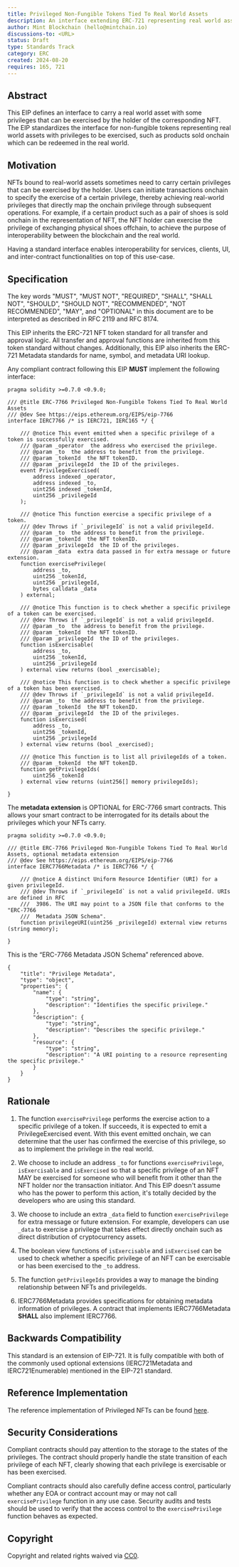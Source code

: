 ```yaml
---
title: Privileged Non-Fungible Tokens Tied To Real World Assets
description: An interface extending ERC-721 representing real world assets that users can exercise privileges with NFTs.
author: Mint Blockchain (hello@mintchain.io)
discussions-to: <URL>
status: Draft
type: Standards Track
category: ERC
created: 2024-08-20
requires: 165, 721
---
```


<!--
  READ EIP-1 (https://eips.ethereum.org/EIPS/eip-1) BEFORE USING THIS TEMPLATE!

  This is the suggested template for new EIPs. After you have filled in the requisite fields, please delete these comments.

  Note that an EIP number will be assigned by an editor. When opening a pull request to submit your EIP, please use an abbreviated title in the filename, `eip-draft_title_abbrev.md`.

  The title should be 44 characters or less. It should not repeat the EIP number in title, irrespective of the category.

  TODO: Remove this comment before submitting
-->

## Abstract

<!--
  The Abstract is a multi-sentence (short paragraph) technical summary. This should be a very terse and human-readable version of the specification section. Someone should be able to read only the abstract to get the gist of what this specification does.

  TODO: Remove this comment before submitting
-->

This EIP defines an interface to carry a real world asset with some privileges that can be exercised by the holder of the corresponding NFT. The EIP standardizes the interface for non-fungible tokens representing real world assets with privileges to be exercised, such as products sold onchain which can be redeemed in the real world.

## Motivation

<!--
  This section is optional.

  The motivation section should include a description of any nontrivial problems the EIP solves. It should not describe how the EIP solves those problems, unless it is not immediately obvious. It should not describe why the EIP should be made into a standard, unless it is not immediately obvious.

  With a few exceptions, external links are not allowed. If you feel that a particular resource would demonstrate a compelling case for your EIP, then save it as a printer-friendly PDF, put it in the assets folder, and link to that copy.

  TODO: Remove this comment before submitting
-->

NFTs bound to real-world assets sometimes need to carry certain privileges that can be exercised by the holder. Users can initiate transactions onchain to specify the exercise of a certain privilege, thereby achieving real-world privileges that directly map the onchain privilege through subsequent operations. For example, if a certain product such as a pair of shoes is sold onchain in the representation of NFT, the NFT holder can exercise the privilege of exchanging physical shoes offchain, to achieve the purpose of interoperability between the blockchain and the real world.

Having a standard interface enables interoperability for services, clients, UI, and inter-contract functionalities on top of this use-case.


## Specification

<!--
  The Specification section should describe the syntax and semantics of any new feature. The specification should be detailed enough to allow competing, interoperable implementations for any of the current Ethereum platforms (besu, erigon, ethereumjs, go-ethereum, nethermind, or others).

  It is recommended to follow RFC 2119 and RFC 8170. Do not remove the key word definitions if RFC 2119 and RFC 8170 are followed.

  TODO: Remove this comment before submitting
-->

The key words "MUST", "MUST NOT", "REQUIRED", "SHALL", "SHALL NOT", "SHOULD", "SHOULD NOT", "RECOMMENDED", "NOT RECOMMENDED", "MAY", and "OPTIONAL" in this document are to be interpreted as described in RFC 2119 and RFC 8174.

This EIP inherits the ERC-721 NFT token standard for all transfer and approval logic. All transfer and approval functions are inherited from this token standard without changes. Additionally, this EIP also inherits the ERC-721 Metadata standards for name, symbol, and metadata URI lookup. 

Any compliant contract following this EIP **MUST** implement the following interface:

```
pragma solidity >=0.7.0 <0.9.0;

/// @title ERC-7766 Privileged Non-Fungible Tokens Tied To Real World Assets
/// @dev See https://eips.ethereum.org/EIPS/eip-7766
interface IERC7766 /* is IERC721, IERC165 */ {

    /// @notice This event emitted when a specific privilege of a token is successfully exercised.
    /// @param _operator  the address who exercised the privilege.
    /// @param _to  the address to benefit from the privilege.
    /// @param _tokenId  the NFT tokenID.
    /// @param _privilegeId  the ID of the privileges.
    event PrivilegeExercised(
        address indexed _operator,
        address indexed _to,
        uint256 indexed _tokenId,
        uint256 _privilegeId
    );

    /// @notice This function exercise a specific privilege of a token.
    /// @dev Throws if `_privilegeId` is not a valid privilegeId.
    /// @param _to  the address to benefit from the privilege.
    /// @param _tokenId  the NFT tokenID.
    /// @param _privilegeId  the ID of the privileges.
    /// @param _data  extra data passed in for extra message or future extension.
    function exercisePrivilege(
        address _to,
        uint256 _tokenId,
        uint256 _privilegeId,
        bytes calldata _data
    ) external;

    /// @notice This function is to check whether a specific privilege of a token can be exercised.
    /// @dev Throws if `_privilegeId` is not a valid privilegeId.
    /// @param _to  the address to benefit from the privilege.
    /// @param _tokenId  the NFT tokenID.
    /// @param _privilegeId  the ID of the privileges.
    function isExercisable(
        address _to,
        uint256 _tokenId,
        uint256 _privilegeId
    ) external view returns (bool _exercisable);

    /// @notice This function is to check whether a specific privilege of a token has been exercised.
    /// @dev Throws if `_privilegeId` is not a valid privilegeId.
    /// @param _to  the address to benefit from the privilege.
    /// @param _tokenId  the NFT tokenID.
    /// @param _privilegeId  the ID of the privileges.
    function isExercised(
        address _to,
        uint256 _tokenId,
        uint256 _privilegeId
    ) external view returns (bool _exercised);

    /// @notice This function is to list all privilegeIds of a token.
    /// @param _tokenId  the NFT tokenID.
    function getPrivilegeIds(
        uint256 _tokenId
    ) external view returns (uint256[] memory privilegeIds);

}
```

The **metadata extension** is OPTIONAL for ERC-7766 smart contracts. This allows your smart contract to be interrogated for its details about the privileges which your NFTs carry.

```
pragma solidity >=0.7.0 <0.9.0;

/// @title ERC-7766 Privileged Non-Fungible Tokens Tied To Real World Assets, optional metadata extension
/// @dev See https://eips.ethereum.org/EIPS/eip-7766
interface IERC7766Metadata /* is IERC7766 */ {

    /// @notice A distinct Uniform Resource Identifier (URI) for a given privilegeId.
    /// @dev Throws if `_privilegeId` is not a valid privilegeId. URIs are defined in RFC
    ///  3986. The URI may point to a JSON file that conforms to the "ERC-7766
    ///  Metadata JSON Schema".
    function privilegeURI(uint256 _privilegeId) external view returns (string memory);

}
```

This is the “ERC-7766 Metadata JSON Schema” referenced above.
```
{
    "title": "Privilege Metadata",
    "type": "object",
    "properties": {
        "name": {
            "type": "string",
            "description": "Identifies the specific privilege."
        },
        "description": {
            "type": "string",
            "description": "Describes the specific privilege."
        },
        "resource": {
            "type": "string",
            "description": "A URI pointing to a resource representing the specific privilege."
        }
    }
}
```

## Rationale

<!--
  The rationale fleshes out the specification by describing what motivated the design and why particular design decisions were made. It should describe alternate designs that were considered and related work, e.g. how the feature is supported in other languages.

  The current placeholder is acceptable for a draft.

  TODO: Remove this comment before submitting
-->

1. The function `exercisePrivilege` performs the exercise action to a specific privilege of a token. If succeeds, it is expected to emit a PrivilegeExercised event. With this event emitted onchain, we can determine that the user has confirmed the exercise of this privilege, so as to implement the privilege in the real world.

2. We choose to include an address `_to` for functions `exercisePrivilege`, `isExercisable` and `isExercised` so that a specific privilege of an NFT MAY be exercised for someone who will benefit from it other than the NFT holder nor the transaction initiator. And This EIP doesn't assume who has the power to perform this action, it's totally decided by the developers who are using this standard.

3. We choose to include an extra `_data` field to function `exercisePrivilege` for extra message or future extension. For example, developers can use `_data` to exercise a privilege that takes effect directly onchain such as direct distribution of cryptocurrency assets.

4. The boolean view functions of `isExercisable` and `isExercised` can be used to check whether a specific privilege of an NFT can be exercisable or has been exercised to the `_to` address.

5. The function `getPrivilegeIds` provides a way to manage the binding relationship between NFTs and privilegeIds.

6. IERC7766Metadata provides specifications for obtaining metadata information of privileges. A contract that implements IERC7766Metadata **SHALL** also implement IERC7766.

## Backwards Compatibility

<!--

  This section is optional.

  All EIPs that introduce backwards incompatibilities must include a section describing these incompatibilities and their severity. The EIP must explain how the author proposes to deal with these incompatibilities. EIP submissions without a sufficient backwards compatibility treatise may be rejected outright.

  The current placeholder is acceptable for a draft.

  TODO: Remove this comment before submitting
-->

This standard is an extension of EIP-721. It is fully compatible with both of the commonly used optional extensions (IERC721Metadata and IERC721Enumerable) mentioned in the EIP-721 standard.

## Reference Implementation

<!--
  This section is optional.

  The Reference Implementation section should include a minimal implementation that assists in understanding or implementing this specification. It should not include project build files. The reference implementation is not a replacement for the Specification section, and the proposal should still be understandable without it.
  If the reference implementation is too large to reasonably be included inline, then consider adding it as one or more files in `../assets/eip-####/`. External links will not be allowed.

  TODO: Remove this comment before submitting
-->

The reference implementation of Privileged NFTs can be found [here](https://github.com/Mint-Blockchain/ERC7766-example/blob/main/src/example/ERC7766Example.sol).

## Security Considerations

<!--
  All EIPs must contain a section that discusses the security implications/considerations relevant to the proposed change. Include information that might be important for security discussions, surfaces risks and can be used throughout the life cycle of the proposal. For example, include security-relevant design decisions, concerns, important discussions, implementation-specific guidance and pitfalls, an outline of threats and risks and how they are being addressed. EIP submissions missing the "Security Considerations" section will be rejected. An EIP cannot proceed to status "Final" without a Security Considerations discussion deemed sufficient by the reviewers.

  The current placeholder is acceptable for a draft.

  TODO: Remove this comment before submitting
-->

Compliant contracts should pay attention to the storage to the states of the privileges. The contract should properly handle the state transition of each privilege of each NFT, clearly showing that each privilege is exercisable or has been exercised.

Compliant contracts should also carefully define access control, particularly whether any EOA or contract account may or may not call `exercisePrivilege` function in any use case. Security audits and tests should be used to verify that the access control to the `exercisePrivilege` function behaves as expected.

## Copyright

Copyright and related rights waived via [CC0](../LICENSE.md).

